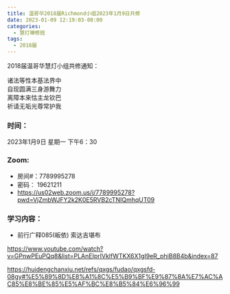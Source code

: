 ```yaml
---
title: 温哥华2018届Richmond小组2023年1月9日共修
date: 2023-01-09 12:19:03-08:00
categories:
  - 慧灯禅修班
tags:
  - 2018届
---
```

2018届温哥华慧灯小组共修通知：

诸法等性本基法界中\
自现圆满三身游舞力\
离障本来怙主龙钦巴\
祈请无垢光尊常护我

### 时间：

2023年1月9日 星期一 下午6：30

### Zoom:

* 房间#：7789995278
* 密码： 19621211
* <https://us02web.zoom.us/j/7789995278?pwd=VjZmbWJFY2k2K0E5RVB2cTNIQmhqUT09>

### 学习内容：

* 前行广释085(皈依) 索达吉堪布

<https://www.youtube.com/watch?v=GPnwPEuPQq8&list=PLAnEIprIVklfWTKX6X1gI9eR_phiB8B4b&index=87>

<https://huidengchanxiu.net/refs/qxgs/fudao/qxgsfd-08gy#%E5%89%8D%E8%A1%8C%E5%B9%BF%E9%87%8A%E7%AC%AC85%E8%BE%85%E5%AF%BC%E8%B5%84%E6%96%99>